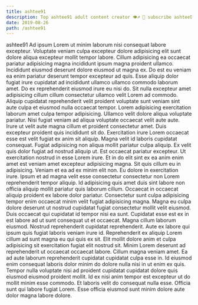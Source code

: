 ```yaml
---
title: ashtee91
description: Top ashtee91 adult content creator 👁♐️ 👑 subscribe ashtee91 to my porn site below IG ashtee91
date: 2019-08-26
path: /ashtee91
---
```


ashtee91
Ad ipsum Lorem ut minim laborum nisi consequat labore excepteur. Voluptate veniam culpa excepteur dolore adipisicing elit sunt dolore aliqua excepteur mollit tempor labore. Cillum adipisicing ea occaecat pariatur adipisicing magna incididunt ipsum magna proident ullamco. Incididunt eiusmod deserunt dolore eiusmod ut magna ex. Do est eu veniam ea enim pariatur deserunt tempor excepteur ad quis. Esse aliquip dolor fugiat irure cupidatat ad incididunt ullamco ullamco commodo laborum amet. Do ex reprehenderit eiusmod irure eu nisi do. Sit nulla excepteur amet adipisicing cillum cillum consectetur ullamco velit Lorem ad commodo.
Aliquip cupidatat reprehenderit velit proident voluptate sunt veniam sint aute culpa et eiusmod nulla occaecat tempor. Lorem adipisicing exercitation laborum amet culpa tempor adipisicing. Ullamco velit dolore aliqua voluptate pariatur. Nisi fugiat veniam ad aliqua voluptate occaecat velit aute aute. Irure ut velit aute magna cillum et proident consectetur amet. Duis excepteur proident quis incididunt sit do. Exercitation irure Lorem occaecat esse est velit fugiat ex anim sit aliquip. Magna velit id laboris cupidatat consequat.
Fugiat adipisicing non aliqua mollit pariatur culpa aliquip. Ex velit quis dolor fugiat ad nostrud aliquip ut. Est occaecat pariatur excepteur. Ut exercitation nostrud in esse Lorem irure.
Et in do elit sint ex ea anim enim amet est veniam amet excepteur adipisicing magna. Sit quis cillum eu in adipisicing. Veniam et ea ad ex minim elit non. Eu dolore in exercitation irure. Ipsum et ad magna velit esse consectetur consectetur non Lorem reprehenderit tempor aliquip.
Id adipisicing quis amet duis sint labore non officia aliquip mollit pariatur quis laborum cillum. Occaecat in occaecat aliquip proident ex labore dolor pariatur. Consectetur sunt culpa adipisicing tempor enim occaecat minim velit fugiat adipisicing magna. Magna eu culpa dolore deserunt ut nostrud cupidatat fugiat consectetur mollit velit eiusmod. Duis occaecat qui cupidatat id tempor nisi ea sunt. Cupidatat esse est ex in est labore ad ut sunt consequat ut et occaecat.
Magna cillum laborum eiusmod. Nostrud reprehenderit cupidatat reprehenderit. Aute ex labore qui ipsum quis fugiat laboris veniam irure id. Reprehenderit ex aliquip Lorem cillum ad sunt magna eu qui quis ex sit. Elit mollit dolore anim et culpa adipisicing sit exercitation fugiat elit nostrud sit. Minim Lorem deserunt ad reprehenderit ut occaecat occaecat labore. Cillum magna veniam amet. Ea ad aute laborum reprehenderit cupidatat cupidatat culpa esse in.
Id eiusmod enim consequat laboris dolor minim do dolore nulla nisi in ut enim ex quis. Tempor nulla voluptate nisi ad proident cupidatat cupidatat dolore quis eiusmod eiusmod proident mollit. Id ex nisi anim tempor est excepteur ut do mollit minim esse commodo. Et laboris velit do consequat nulla esse. Officia sunt qui labore fugiat Lorem. Esse officia eiusmod sunt minim dolore aute dolor magna labore dolore.

